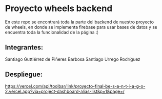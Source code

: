 # Proyecto wheels backend

En este repo se encontrará toda la parte del backend de nuestro proyecto de wheels, en donde se implementa firebase para usar bases de datos y se encuentra toda la funcionalidad de la página :)

## Integrantes:

Santiago Guttiérrez de Piñeres Barbosa
Santiago Urrego Rodríguez

## Despliegue:

https://vercel.com/api/toolbar/link/proyecto-final-be-s-a-n-t-i-a-g-o-2.vercel.app?via=project-dashboard-alias-list&p=1&page=/

